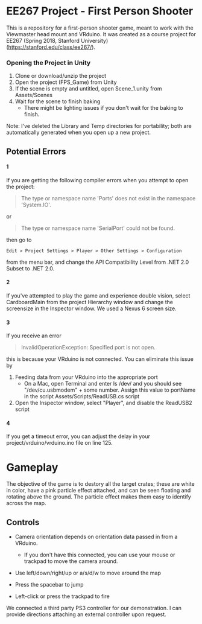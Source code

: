 # EE267 Project - First Person Shooter
This is a repository for a first-person shooter game, meant to work with the Viewmaster head mount and VRduino. It was created as a course project for EE267 (Spring 2018, Stanford University)(https://stanford.edu/class/ee267/).

### Opening the Project in Unity
1. Clone or download/unzip the project
2. Open the project (FPS_Game) from Unity
3. If the scene is empty and untitled, open Scene_1.unity from Assets/Scenes
4. Wait for the scene to finish baking
   - There might be lighting issues if you don't wait for the baking to finish.

Note: I've deleted the Library and Temp directories for portability; both are automatically generated when you open up a new project.

## Potential Errors
#### 1

If you are getting the following compiler errors when you attempt to open the project:
> The type or namespace name 'Ports' does not exist in the namespace 'System.IO'.

or 
> The type or namespace name 'SerialPort' could not be found.

then go to 
```
Edit > Project Settings > Player > Other Settings > Configuration
```

from the menu bar, and change the API Compatibility Level from .NET 2.0 Subset to .NET 2.0.

#### 2
If you've attempted to play the game and experience double vision, select CardboardMain from the project Hierarchy window and change the screensize in the Inspector window. We used a Nexus 6 screen size.

#### 3
If you receive an error
> InvalidOperationException: Specified port is not open.

this is because your VRduino is not connected. You can eliminate this issue by 
1. Feeding data from your VRduino into the appropriate port
   - On a Mac, open Terminal and enter ls /dev/ and you should see "/dev/cu.usbmodem" + some number. Assign this value to portName in the script Assets/Scripts/ReadUSB.cs script 
2. Open the Inspector window, select "Player", and disable the ReadUSB2 script

#### 4
If you get a timeout error, you can adjust the delay in your project/vrduino/vrduino.ino file on line 125.

# Gameplay

The objective of the game is to destory all the target crates; these are white in color, have a pink particle effect attached, and can be seen floating and rotating above the ground. The particle effect makes them easy to identify across the map.

## Controls

- Camera orientation depends on orientation data passed in from a VRduino. 
  - If you don't have this connected, you can use your mouse or trackpad to move the camera around.

- Use left/down/right/up or a/s/d/w to move around the map

- Press the spacebar to jump

- Left-click or press the trackpad to fire

We connected a third party PS3 controller for our demonstration. I can provide directions attaching an external controller upon request.
